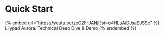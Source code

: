 # Quick Start



{% embed url="https://youtu.be/zeG2F-JANjI?si=e4HLuAiDJsaSJSSe" %}
Lilypad Aurora: Technical Deep Dive & Demo
{% endembed %}
